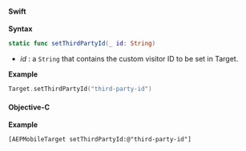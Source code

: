 #### Swift

**Syntax**

```swift
static func setThirdPartyId(_ id: String)
```

* _id_ : a `String` that contains the custom visitor ID to be set in Target.

**Example**

```swift
Target.setThirdPartyId("third-party-id")
```

#### Objective-C

**Example**

```objc
[AEPMobileTarget setThirdPartyId:@"third-party-id"]
```